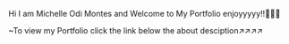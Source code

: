 Hi I am Michelle Odi Montes and Welcome to My Portfolio enjoyyyyy!!🥰🏳️‍🌈

~To view my Portfolio click the link below the about desciption↗️↗️↗️↗️

